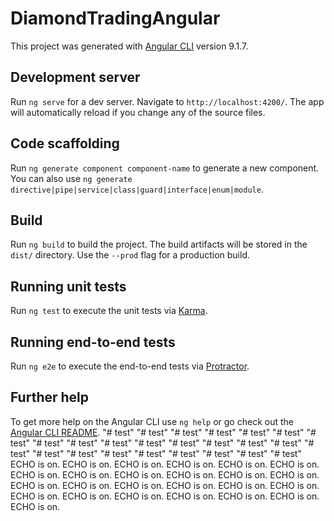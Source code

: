 # DiamondTradingAngular

This project was generated with [Angular CLI](https://github.com/angular/angular-cli) version 9.1.7.

## Development server

Run `ng serve` for a dev server. Navigate to `http://localhost:4200/`. The app will automatically reload if you change any of the source files.

## Code scaffolding

Run `ng generate component component-name` to generate a new component. You can also use `ng generate directive|pipe|service|class|guard|interface|enum|module`.

## Build

Run `ng build` to build the project. The build artifacts will be stored in the `dist/` directory. Use the `--prod` flag for a production build.

## Running unit tests

Run `ng test` to execute the unit tests via [Karma](https://karma-runner.github.io).

## Running end-to-end tests

Run `ng e2e` to execute the end-to-end tests via [Protractor](http://www.protractortest.org/).

## Further help

To get more help on the Angular CLI use `ng help` or go check out the [Angular CLI README](https://github.com/angular/angular-cli/blob/master/README.md).
"# test" 
"# test" 
"# test" 
"# test" 
"# test" 
"# test" 
"# test" 
"# test" 
"# test" 
"# test" 
"# test" 
"# test" 
"# test" 
"# test" 
"# test" 
"# test" 
"# test" 
"# test" 
"# test" 
"# test" 
"# test" 
"# test" 
"# test" 
"# test" 
ECHO is on.
ECHO is on.
ECHO is on.
ECHO is on.
ECHO is on.
ECHO is on.
ECHO is on.
ECHO is on.
ECHO is on.
ECHO is on.
ECHO is on.
ECHO is on.
ECHO is on.
ECHO is on.
ECHO is on.
ECHO is on.
ECHO is on.
ECHO is on.
ECHO is on.
ECHO is on.
ECHO is on.
ECHO is on.
ECHO is on.
ECHO is on.
ECHO is on.
